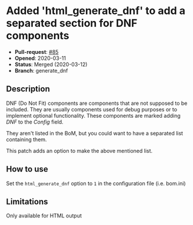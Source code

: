 # Added 'html_generate_dnf' to add a separated section for DNF components

- **Pull-request**: [#85](https://github.com/SchrodingersGat/KiBoM/pull/85)
- **Opened**: 2020-03-11
- **Status**: Merged (2020-03-12)
- **Branch**: generate_dnf

## Description

DNF (Do Not Fit) components are components that are not supposed to be included.
They are usually components used for debug purposes or to implement optional functionality.
These components are marked adding *DNF* to the *Config* field.

They aren't listed in the BoM, but you could want to have a separated list containing them.

This patch adds an option to make the above mentioned list.

## How to use

Set the `html_generate_dnf` option to `1` in the configuration file (i.e. bom.ini)

## Limitations

Only available for HTML output
